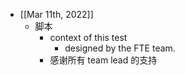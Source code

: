 - [[Mar 11th, 2022]]
	- 脚本
		- context of this test
			- designed by the FTE team.
		- 感谢所有 team lead 的支持